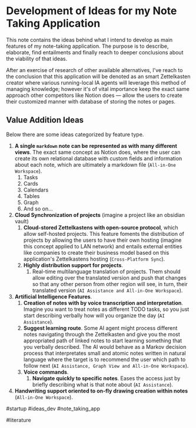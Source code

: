 # Development of Ideas for my Note Taking Application

This note contains the ideas behind what I intend to develop as main features of my note-taking application. The purpose is to describe, elaborate, find entailments and finally reach to deeper conclusions about the viability of that ideas.

After an exercise of research of other available alternatives, I've reach to the conclusion that this application will be denoted as an smart Zettelkasten creator where various running-local IA agents will leverage this method of managing knowledge; however it's of vital importance keep the exact same approach other competitors like Notion does — allow the users to create their customized manner with database of storing the notes or pages.

## Value Addition Ideas

Below there are some ideas categorized by feature type.

1. **A single `markdown` note can  be represented as with many different views**. The exact same concept as Notion does, where the user can create its own relational database with custom fields and information about each note, which are ultimately a markdown file (`All-in-One Workspace`).
	1. Tasks
	2. Cards
	3. Calendars
	4. Tables
	5. Graph
	6. And so on...
2. **Cloud Synchronization of projects** (imagine a project like an obsidian vault)
	1. **Cloud-stored Zettelkastens with open-source protocol**, which allow self-hosted projects. This feature foments the distribution of projects by allowing the users to have their own hosting (imagine this concept applied to LAN network) and entails external entities like companies to create their business model based on this application's Zettelkastens hosting (`Cross-Platform Sync`).
	2. **Highly distribution support for projects**.
		1. Real-time multilanguage translation of projects. Them should allow editing over the translated version and push that changes so that any other person from other region will see, in turn, their translated version (`AI Assistance and All-in-One Workspace`).
3. **Artificial Intelligence Features**.
	1. **Creation of notes with by voice transcription and interpretation**. Imagine you want to treat notes as different TODO tasks, so you just start describing verbally how will you organize the day (`AI Assistance`).
	2. **Suggest learning route**. Some AI agent might process different notes navigating through the Zettelkasten and give you the most appropriated path of linked notes to start learning something that you verbally described. The AI would behave as a Markov decision process that interpretates small and atomic notes written in natural language where the target is to recommend the user which path to follow next (`AI Assistance, Graph View and All-in-One Workspace`).
	3.  **Voice commands**.
		1. **Navigate quickly to specific notes**. Eases the access just by briefly describing what is that note about (`AI Assistance`).
4. **Handwriting support oriented to on-fly drawing creation within notes** (`All-in-One Workspace`).

#startup #ideas_dev #note_taking_app

#literature